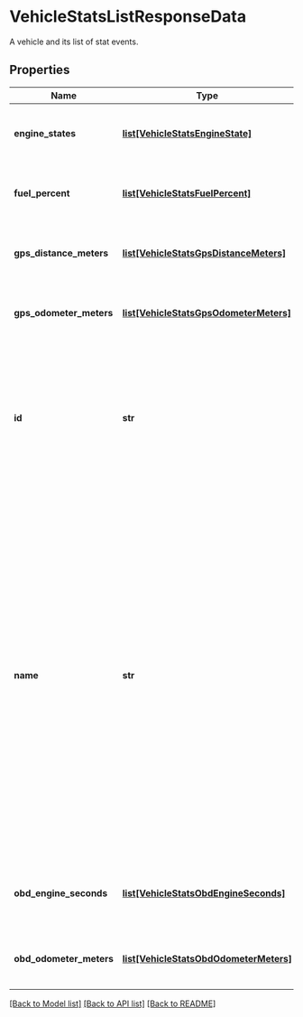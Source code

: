 # VehicleStatsListResponseData

A vehicle and its list of stat events.
## Properties
Name | Type | Description | Notes
------------ | ------------- | ------------- | -------------
**engine_states** | [**list[VehicleStatsEngineState]**](VehicleStatsEngineState.md) | A list of engine state events for the given vehicle. | [optional] 
**fuel_percent** | [**list[VehicleStatsFuelPercent]**](VehicleStatsFuelPercent.md) | A list of fuel percentage readings for the given vehicle. | [optional] 
**gps_distance_meters** | [**list[VehicleStatsGpsDistanceMeters]**](VehicleStatsGpsDistanceMeters.md) | A list of GPS distance events for the given vehicle. | [optional] 
**gps_odometer_meters** | [**list[VehicleStatsGpsOdometerMeters]**](VehicleStatsGpsOdometerMeters.md) | A list of GPS odometer events for the given vehicle. | [optional] 
**id** | **str** | The unique Samsara ID of the Vehicle. This is automatically generated when the Vehicle object is created. It cannot be changed. | 
**name** | **str** | The human-readable name of the Vehicle. This is set by a fleet administrator and will appear in both Samsara’s cloud dashboard as well as the Samsara Driver mobile app. **By default**, this name is the serial number of the Samsara Vehicle Gateway. It can be set or updated through the Samsara Dashboard or through the API at any time. | 
**obd_engine_seconds** | [**list[VehicleStatsObdEngineSeconds]**](VehicleStatsObdEngineSeconds.md) | A list of OBD engine seconds readings for the given vehicle. | [optional] 
**obd_odometer_meters** | [**list[VehicleStatsObdOdometerMeters]**](VehicleStatsObdOdometerMeters.md) | A list of OBD odometer readings for the given vehicle. | [optional] 

[[Back to Model list]](../README.md#documentation-for-models) [[Back to API list]](../README.md#documentation-for-api-endpoints) [[Back to README]](../README.md)


